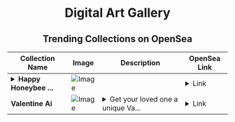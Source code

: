 <div align="center">

# Digital Art Gallery

## Trending Collections on OpenSea

| Collection Name                       | Image                                                                                     | Description                       | OpenSea Link                                                                                          |
|---------------------------------------|-------------------------------------------------------------------------------------------|-----------------------------------|--------------------------------------------------------------------------------------------------------|
| **<details><summary>Happy Honeybee ...</summary>Happy Honeybee Club</details>** | ![Image](https://i.seadn.io/s/raw/files/c2c33519e37e1a3db4b3e9697326f37a.webp?w=500&auto=format?w=200&auto=format) |  | <details><summary>Link</summary>[Happy Honeybee Club](https://opensea.io/collection/happy-honeybee-club)</details> |
| **Valentine Ai** | ![Image](https://i.seadn.io/s/raw/files/e94c72e16fa5dfd506cf710de9b85eed.png?w=500&auto=format?w=200&auto=format) | <details><summary>Get your loved one a unique Va...</summary>Get your loved one a unique Valentines Day gift from this 27 Piece Valentines Collection. A Valentines Day liquidity backed NFT, that like your love will continue to grow...</details> | <details><summary>Link</summary>[Valentine Ai](https://opensea.io/collection/valentine-ai)</details> |

</div>